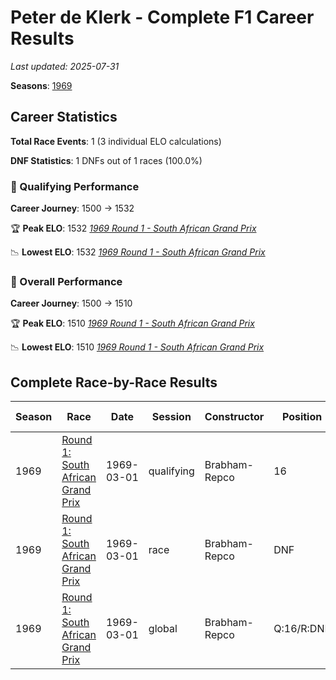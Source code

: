# Peter de Klerk - Complete F1 Career Results

*Last updated: 2025-07-31*

**Seasons**: [1969](../seasons/1969-season-report)

## Career Statistics

**Total Race Events**: 1 (3 individual ELO calculations)

**DNF Statistics**: 1 DNFs out of 1 races (100.0%)

### 🏁 Qualifying Performance
**Career Journey**: 1500 → 1532

🏆 **Peak ELO**: 1532
   *[1969 Round 1 - South African Grand Prix](../seasons/1969-season-report#round-1-south-african-grand-prix)*

📉 **Lowest ELO**: 1532
   *[1969 Round 1 - South African Grand Prix](../seasons/1969-season-report#round-1-south-african-grand-prix)*

### 🌟 Overall Performance
**Career Journey**: 1500 → 1510

🏆 **Peak ELO**: 1510
   *[1969 Round 1 - South African Grand Prix](../seasons/1969-season-report#round-1-south-african-grand-prix)*

📉 **Lowest ELO**: 1510
   *[1969 Round 1 - South African Grand Prix](../seasons/1969-season-report#round-1-south-african-grand-prix)*


## Complete Race-by-Race Results

| Season | Race | Date | Session | Constructor | Position | Starting ELO | ELO Change | Final ELO | Teammate |
|--------|------|------|---------|-------------|----------|--------------|------------|-----------|----------|
| 1969 | [Round 1: South African Grand Prix](../seasons/1969-season-report#round-1-south-african-grand-prix) | 1969-03-01 | qualifying | Brabham-Repco | 16 | 1500 | +32 | 1532 | Sam Tingle |
| 1969 | [Round 1: South African Grand Prix](../seasons/1969-season-report#round-1-south-african-grand-prix) | 1969-03-01 | race | Brabham-Repco | DNF | 1500 | N/A | 1500 | Sam Tingle |
| 1969 | [Round 1: South African Grand Prix](../seasons/1969-season-report#round-1-south-african-grand-prix) | 1969-03-01 | global | Brabham-Repco | Q:16/R:DNF | 1500 | +10 | 1510 | Sam Tingle |
